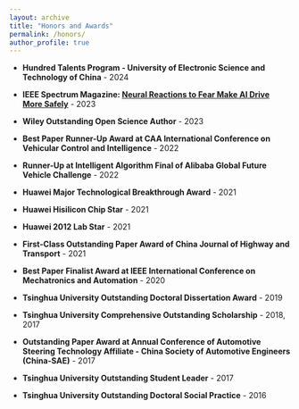 ```yaml
---
layout: archive
title: "Honors and Awards"
permalink: /honors/
author_profile: true
---
```


* **Hundred Talents Program - University of Electronic Science and Technology of China** - 2024
* **IEEE Spectrum Magazine: [Neural Reactions to Fear Make AI Drive More Safely](https://spectrum.ieee.org/autonomous-vehicle-safety-defensive-driving)** - 2023

* **Wiley Outstanding Open Science Author** - 2023

* **Best Paper Runner-Up Award at CAA International Conference on Vehicular Control and Intelligence** - 2022

* **Runner-Up at Intelligent Algorithm Final of Alibaba Global Future Vehicle Challenge** - 2022

* **Huawei Major Technological Breakthrough Award** - 2021

* **Huawei Hisilicon Chip Star** - 2021

* **Huawei 2012 Lab Star** - 2021

* **First-Class Outstanding Paper Award of China Journal of Highway and Transport** - 2021

* **Best Paper Finalist Award at IEEE International Conference on Mechatronics and Automation** - 2020

* **Tsinghua University Outstanding Doctoral Dissertation Award** - 2019

* **Tsinghua University Comprehensive Outstanding Scholarship** - 2018, 2017

* **Outstanding Paper Award at Annual Conference of Automotive Steering Technology Affiliate - China Society of Automotive Engineers (China-SAE)** - 2017

* **Tsinghua University Outstanding Student Leader** - 2017

* **Tsinghua University Outstanding Doctoral Social Practice** - 2016
